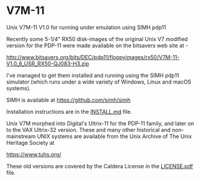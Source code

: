# V7M-11
Unix V7M-11 V1.0 for running under emulation using SIMH pdp11

Recently some 5-1/4" RX50 disk-images of the original Unix V7 modified
version for the PDP-11 were made available on the bitsavers
web site at -

http://www.bitsavers.org/bits/DEC/pdp11/floppyimages/rx50/V7M-11-V1.0_6_USR_RX50-QJ083-H3.zip

I've managed to get them installed and running using the SIMH pdp11
simulator (which runs under a wide variety of Windows, Linux and macOS
systems).

SIMH is available at https://github.com/simh/simh

Installation instructions are in the
[INSTALL.md](https://raw.githubusercontent.com/agn453/V7M-11/master/INSTALL.md)
file.

Unix V7M morphed into Digital's Ultrix-11 for the PDP-11 family, and later
on to the VAX Ultrix-32 version.  These and many other historical and
non-mainstream UNIX systems are available from the Unix Archive
of The Unix Heritage Society at

https://www.tuhs.org/

These old versions are covered by the Caldera License in the
[LICENSE.pdf](https://raw.githubusercontent.com/agn453/V7M-11/master/LICENSE.pdf)
file.
